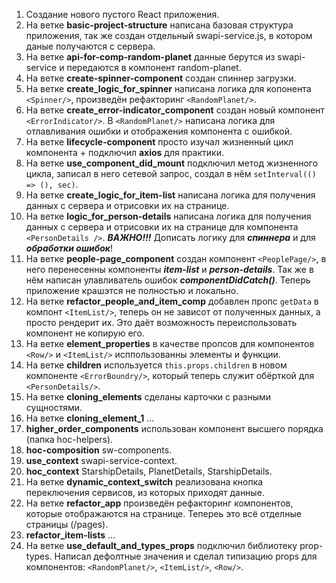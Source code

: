 1. Создание нового пустого React приложения.
2. На ветке **basic-project-structure** написана базовая структура приложения, так же создан отдельный swapi-service.js, в котором даные получаются с сервера.
3. На ветке **api-for-comp-random-planet** данные берутся из swapi-service и передаются в компонент random-planet.
4. На ветке **create-spinner-component** создан спиннер загрузки.
5. На ветке **create_logic_for_spinner** написана логика для копонента `<Spinner/>`, произведён рефакторинг `<RandomPlanet/>`.
6. На ветке **create_error-indicator_component** создан новый компонент `<ErrorIndicator/>`. В `<RandomPlanet/>` написана логика для отлавливания ошибки и отображения компонента с ошибкой.
7. На ветке **lifecycle-component** просто изучал жизненный цикл компонента + подключил **axios** для практики.
8. На ветке **use_component_did_mount** подключил метод жизненного цикла, записал в него сетевой запрос, создал в нём `setInterval(() => (), sec)`.
9. На ветке **create_logic_for_item-list** написана логика для получения данных с сервера и отрисовки их на странице.
10. На ветке **logic_for_person-details** написана логика для получения данных с сервера и отрисовки их на странице для компонента `<PersonDetails />`. ***ВАЖНО!!!*** Дописать логику для ***спиннера*** и для ***обработки ошибок***!
11. На ветке **people-page_component** создан компонент `<PeoplePage/>`, в него перенесенны компоненты ***item-list*** и ***person-details***. Так же в нём написан улавливатель ошибок ***componentDidCatch()***. Теперь приложение крашэтся не полностью и локально.
12. На ветке **refactor_people_and_item_comp** добавлен пропс `getData` в компонт `<ItemList/>`, теперь он не зависот от полученных данных, а просто рендерит их. Это даёт возможность переиспользовать компонент не копирую его.
13. На ветке **element_properties** в качестве пропсов для компонентов `<Row/>` и `<ItemList/>` исппользованны элементы и функции.
14. На ветке **children** используется `this.props.children` в новом компоненте `<ErrorBoundry/>`, который теперь служит обёрткой для `<PersonDetails/>`.
15. На ветке **cloning_elements** сделаны карточки с разными сущностями.
16. На ветке **cloning_element_1** ...
17. **higher_order_components** использован компонент высшего порядка (папка hoc-helpers).
18. **hoc-composition** sw-components.
19. **use_context** swapi-service-context.
20. **hoc_context** StarshipDetails, PlanetDetails, StarshipDetails.
21. На ветке **dynamic_context_switch** реализована кнопка переключения сервисов, из которых приходят данные.
22. На ветке **refactor_app** произведён рефакторинг компонентов, которые отображаются на странице. Тепереь это всё отделные страницы (/pages).
23. **refactor_item-lists** ...
24. На ветке **use_default_and_types_props** подключил библиотеку prop-types. Написал дефолтные значения и сделал типизацию props для компонентов: `<RandomPlanet/>`, `<ItemList/>`, `<Row/>`.
